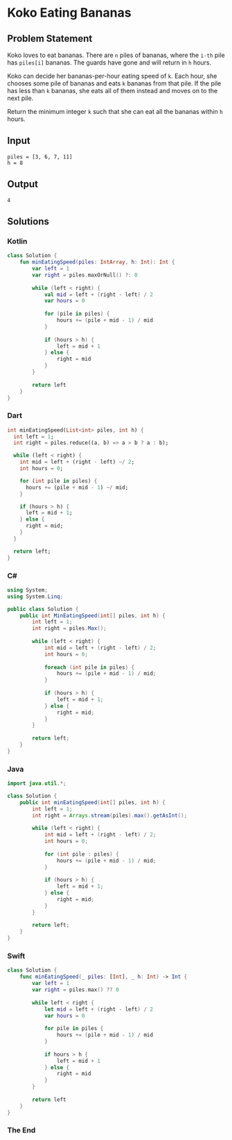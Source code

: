 # Koko Eating Bananas

## Problem Statement

Koko loves to eat bananas. There are `n` piles of bananas, where the `i-th` pile has `piles[i]` bananas. The guards have gone and will return in `h` hours.

Koko can decide her bananas-per-hour eating speed of `k`. Each hour, she chooses some pile of bananas and eats `k` bananas from that pile. If the pile has less than `k` bananas, she eats all of them instead and moves on to the next pile.

Return the minimum integer `k` such that she can eat all the bananas within `h` hours.

## Input

```text
piles = [3, 6, 7, 11]
h = 8
```

## Output

```text
4
```

## Solutions

### Kotlin

```kotlin
class Solution {
    fun minEatingSpeed(piles: IntArray, h: Int): Int {
        var left = 1
        var right = piles.maxOrNull() ?: 0
        
        while (left < right) {
            val mid = left + (right - left) / 2
            var hours = 0
            
            for (pile in piles) {
                hours += (pile + mid - 1) / mid
            }
            
            if (hours > h) {
                left = mid + 1
            } else {
                right = mid
            }
        }
        
        return left
    }
}
```

### Dart

```dart
int minEatingSpeed(List<int> piles, int h) {
  int left = 1;
  int right = piles.reduce((a, b) => a > b ? a : b);

  while (left < right) {
    int mid = left + (right - left) ~/ 2;
    int hours = 0;

    for (int pile in piles) {
      hours += (pile + mid - 1) ~/ mid;
    }

    if (hours > h) {
      left = mid + 1;
    } else {
      right = mid;
    }
  }

  return left;
}
```

### C#

```csharp
using System;
using System.Linq;

public class Solution {
    public int MinEatingSpeed(int[] piles, int h) {
        int left = 1;
        int right = piles.Max();
        
        while (left < right) {
            int mid = left + (right - left) / 2;
            int hours = 0;
            
            foreach (int pile in piles) {
                hours += (pile + mid - 1) / mid;
            }
            
            if (hours > h) {
                left = mid + 1;
            } else {
                right = mid;
            }
        }
        
        return left;
    }
}
```

### Java

```java
import java.util.*;

class Solution {
    public int minEatingSpeed(int[] piles, int h) {
        int left = 1;
        int right = Arrays.stream(piles).max().getAsInt();
        
        while (left < right) {
            int mid = left + (right - left) / 2;
            int hours = 0;
            
            for (int pile : piles) {
                hours += (pile + mid - 1) / mid;
            }
            
            if (hours > h) {
                left = mid + 1;
            } else {
                right = mid;
            }
        }
        
        return left;
    }
}
```

### Swift

```swift
class Solution {
    func minEatingSpeed(_ piles: [Int], _ h: Int) -> Int {
        var left = 1
        var right = piles.max() ?? 0
        
        while left < right {
            let mid = left + (right - left) / 2
            var hours = 0
            
            for pile in piles {
                hours += (pile + mid - 1) / mid
            }
            
            if hours > h {
                left = mid + 1
            } else {
                right = mid
            }
        }
        
        return left
    }
}
```

### The End